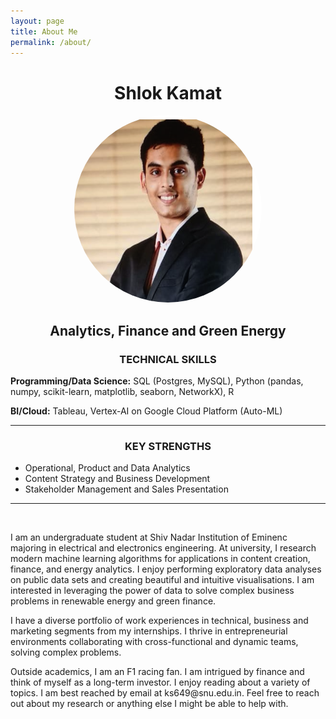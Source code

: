 ```yaml
---
layout: page
title: About Me
permalink: /about/
---
```


<center>
<!-- -->
<h1>Shlok Kamat</h1>
<img src="/assets/profile.jpg" alt="Shlok Kamat" height="300" width="300" style="border-radius: 50%"> 

<h2>Analytics, Finance and Green Energy</h2>
</center>

<center><h3>TECHNICAL SKILLS</h3></center>
<p><strong>Programming/Data Science:</strong> SQL (Postgres, MySQL), Python (pandas, numpy, scikit-learn, matplotlib, seaborn, NetworkX), R</p>
<p><strong>BI/Cloud:</strong> Tableau, Vertex-AI on Google Cloud Platform (Auto-ML)

<hr>

<center><h3>KEY STRENGTHS</h3></center>
<ul>
<li>Operational, Product and Data Analytics</li>
<li>Content Strategy and Business Development</li>
<li>Stakeholder Management and Sales Presentation</li>
</ul>
<hr>
<br />


<p>I am an undergraduate student at Shiv Nadar Institution of Eminenc  majoring in electrical and electronics engineering. At university, I research modern machine learning algorithms for applications in content creation, finance, and energy analytics. I enjoy performing exploratory data analyses on public data sets and creating beautiful and intuitive visualisations. I am interested in leveraging the power of data to solve complex business problems in renewable energy and green finance.</p>


<p>I have a diverse portfolio of work experiences in technical, business and marketing segments from my internships. I thrive in entrepreneurial environments collaborating with cross-functional and dynamic teams, solving complex problems.</p>

<p>Outside academics, I am an F1 racing fan. I am intrigued by finance and think of myself as a long-term investor. I enjoy reading about a variety of topics. I am best reached by email at ks649@snu.edu.in. Feel free to reach out about my research or anything else I might be able to help with.</p>

